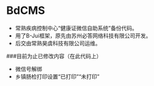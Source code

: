 # BdCMS
+ 常熟疾病控制中心“健康证微信自助系统”备份代码。
+ 用了B-Jui框架，原先由苏州必答网络科技有限公司开发。
+ 后交由常熟昊虞科技有限公司运维。

###目前为止已修改内容（在此代码上）
+ 微信号解绑
+ 乡镇肠检打印设置“已打印”“未打印”
